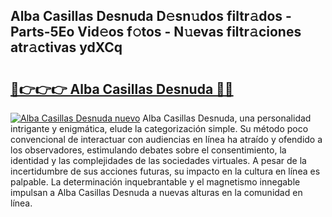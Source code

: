 ## Alba Casillas Desnuda D𝚎sn𝚞dos filtr𝚊dos - Parts-5Eo Vid𝚎os f𝚘tos - N𝚞evas filtr𝚊ciones atr𝚊ctivas ydXCq

# <h2><a href="http://mbd0kg.tromn.icu/?c=Alba+Casillas+Desnuda">🔗👉👉👉 Alba Casillas Desnuda 🔗🔗</a></h2>

[![Alba Casillas Desnuda nuevo](https://i.imgur.com/pEAQMta.gif)](http://mbd0kg.tromn.icu/?c=Alba+Casillas+Desnuda)
Alba Casillas Desnuda, una personalidad intrigante y enigmática, elude la categorización simple. Su método poco convencional de interactuar con audiencias en línea ha atraído y ofendido a los observadores, estimulando debates sobre el consentimiento, la identidad y las complejidades de las sociedades virtuales. A pesar de la incertidumbre de sus acciones futuras, su impacto en la cultura en línea es palpable. La determinación inquebrantable y el magnetismo innegable impulsan a Alba Casillas Desnuda a nuevas alturas en la comunidad en línea.
